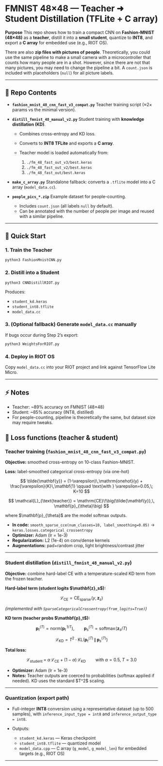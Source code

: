 # FMNIST 48×48 — Teacher ➜ Student Distillation (TFLite + C array)

**Purpose**
This repo shows how to train a compact CNN on **Fashion-MNIST (48×48)** as a **teacher**, distill it into a **small student**, quantize to **INT8**, and export a **C array** for embedded use (e.g., RIOT OS).

There are also **zip files with pictures of people**. Theoretically, you could use the same pipeline to make a small camera with a microcontroller that counts how many people are in a shot. However, since there are not that many pictures, you may need to change the pipeline a bit. A `count.json` is included with placeholders (`null`) for all picture labels.

---

## 📂 Repo Contents

* **`fashion_mnist_48_cnn_fast_v3_compat.py`**
  Teacher training script (≈2× params vs the minimal version).

* **`distill_fmnist_48_manual_v2.py`**
  Student training with **knowledge distillation (KD)**.

  * Combines cross-entropy and KD loss.
  * Converts to **INT8 TFLite** and exports a **C array**.
  * Teacher model is loaded automatically from:

    1. `./fm_48_fast_out_v3/best.keras`
    2. `./fm_48_fast_out_v2/best.keras`
    3. `./fm_48_fast_out/best.keras`

* **`make_c_array.py`**
  Standalone fallback: converts a `.tflite` model into a C array (`model_data.cc`).

* **`people_pics_*.zip`**
  Example dataset for people-counting.

  * Includes `count.json` (all labels `null` by default).
  * Can be annotated with the number of people per image and reused with a similar pipeline.

---

## 🚀 Quick Start

### 1. Train the Teacher

```bash
python3 FashionMnistCNN.py
```

### 2. Distill into a Student

```bash
python3 CNNDistillRIOT.py
```

Produces:

* `student_kd.keras`
* `student_int8.tflite`
* `model_data.cc`

### 3. (Optional fallback) Generate `model_data.cc` manually

If bugs occur during Step 2’s export:

```bash
python3 WeightsForRIOT.py
```

### 4. Deploy in RIOT OS

Copy `model_data.cc` into your RIOT project and link against TensorFlow Lite Micro.

---

## ⚡ Notes

* Teacher: \~89% accuracy on FMNIST (48×48)
* Student: \~85% accuracy (INT8, distilled)
* For people-counting, pipeline is theoretically the same, but dataset size may require tweaks.

## 🧮 Loss functions (teacher & student)

### Teacher training (`fashion_mnist_48_cnn_fast_v3_compat.py`)

**Objective:** smoothed cross-entropy on 10-class Fashion-MNIST.

**Loss:** label-smoothed categorical cross-entropy (via one-hot)

$$
\tilde{\mathbf{y}} = (1-\varepsilon)\,\mathrm{onehot}(y) + \frac{\varepsilon}{K}\,\mathbf{1}
\qquad \text{with } \varepsilon=0.05,\; K=10
$$

$$
\mathcal{L}_{\text{teacher}} = \mathrm{CE}\!\big(\tilde{\mathbf{y}},\, \mathbf{p}_{\theta}\big)
$$

where \$\mathbf{p}\_{\theta}\$ are the model softmax outputs.

* **In code:** `smooth_sparse_cce(num_classes=10, label_smoothing=0.05)` → `keras.losses.categorical_crossentropy`
* **Optimizer:** Adam (lr = 1e-3)
* **Regularization:** L2 (1e-4) on conv/dense kernels
* **Augmentations:** pad+random crop, light brightness/contrast jitter

---

### Student distillation (`distill_fmnist_48_manual_v2.py`)

**Objective:** combine hard-label CE with a temperature-scaled KD term from the frozen teacher.

**Hard-label term (student logits \$\mathbf{z}\_s\$):**

$$
\mathcal{L}_{\text{CE}} = \mathrm{CE}_{\text{sparse}}\!\big(y,\, \mathbf{z}_s\big)
$$

*(implemented with `SparseCategoricalCrossentropy(from_logits=True)`)*

**KD term (teacher probs \$\mathbf{p}\_t\$):**

$$
\mathbf{p}_t^{(T)} = \mathrm{norm}\big(\mathbf{p}_t^{\,1/T}\big),\qquad
\mathbf{p}_s^{(T)} = \mathrm{softmax}\!\big(\mathbf{z}_s/T\big)
$$

$$
\mathcal{L}_{\text{KD}} = T^2 \cdot \mathrm{KL}\left(\mathbf{p}_t^{(T)} \,\middle\|\, \mathbf{p}_s^{(T)}\right)
$$

**Total loss:**

$$
\mathcal{L}_{\text{student}} \;=\; \alpha\,\mathcal{L}_{\text{CE}} \;+\; (1-\alpha)\,\mathcal{L}_{\text{KD}}
\qquad \text{with } \alpha=0.5,\; T=3.0
$$

* **Optimizer:** Adam (lr = 1e-3)
* **Notes:** Teacher outputs are coerced to probabilities (softmax applied if needed). KD uses the standard \$T^2\$ scaling.

---

### Quantization (export path)

* Full-integer **INT8** conversion using a representative dataset (up to 500 samples), with `inference_input_type = int8` and `inference_output_type = int8`.
* Outputs:

  * `student_kd.keras` — Keras checkpoint
  * `student_int8.tflite` — quantized model
  * `model_data.cpp` — C array (`g_model`, `g_model_len`) for embedded targets (e.g., RIOT OS)

---

